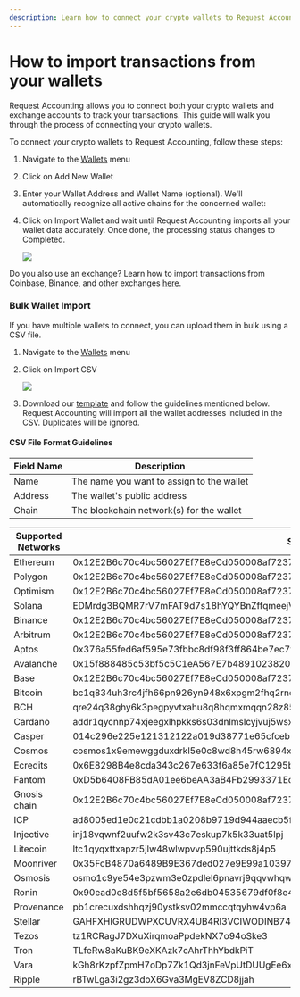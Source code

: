 ```yaml
---
description: Learn how to connect your crypto wallets to Request Accounting
---
```


# How to import transactions from your wallets

Request Accounting allows you to connect both your crypto wallets and exchange accounts to track your transactions. This guide will walk you through the process of connecting your crypto wallets.

To connect your crypto wallets to Request Accounting, follow these steps:

1. Navigate to the [Wallets](https://accounting.request.finance/tracking) menu
2. Click on Add New Wallet
3. Enter your Wallet Address and Wallet Name (optional). We'll automatically recognize all active chains for the concerned wallet:
4.  Click on Import Wallet and wait until Request Accounting imports all your wallet data accurately. Once done, the processing status changes to Completed.

    [![](https://downloads.intercomcdn.com/i/o/mmdbekc3/1478478162/40e3ce1a50c941787862d33a9ad5/image.png?expires=1751479200\&signature=44a58d731721d79fcfb6ef23ae6752e8c1fed472ffbc7ffafaba203910c7f533\&req=dSQgHs15lYBZW%2FMW3nq%2BgZErAy%2Bl9xqJ55lQtNcTrA5WphIn8SSsEZinEK0%2F%0AThG7hZN7u2V%2FUODY2nk2yQpo2TU%3D%0A)](https://downloads.intercomcdn.com/i/o/mmdbekc3/1478478162/40e3ce1a50c941787862d33a9ad5/image.png?expires=1751479200\&signature=44a58d731721d79fcfb6ef23ae6752e8c1fed472ffbc7ffafaba203910c7f533\&req=dSQgHs15lYBZW%2FMW3nq%2BgZErAy%2Bl9xqJ55lQtNcTrA5WphIn8SSsEZinEK0%2F%0AThG7hZN7u2V%2FUODY2nk2yQpo2TU%3D%0A)

Do you also use an exchange? Learn how to import transactions from Coinbase, Binance, and other exchanges [here](https://help.accounting.request.finance/en/articles/10363916-how-to-import-transactions-from-your-exchanges).

### Bulk Wallet Import <a href="#h_c85e5d187d" id="h_c85e5d187d"></a>

If you have multiple wallets to connect, you can upload them in bulk using a CSV file.

1. Navigate to the [Wallets](https://accounting.request.finance/tracking) menu
2.  Click on Import CSV

    [![](https://downloads.intercomcdn.com/i/o/mmdbekc3/1478488407/ca5a1c9dc1ff4acdc6c0a52aa8e1/image.png?expires=1751479200\&signature=970bce0a52ee6552c005a9417ca09a08b22952d666c5ed7c97f0d509d1a8ffb9\&req=dSQgHs12lYVfXvMW3nq%2BgTAQ1HRgzlwDh3zzsjE382ahScRnhyooaUBc%2F43g%0AkrVs1IHzF5l%2FGOJToy18zj%2F33nI%3D%0A)](https://downloads.intercomcdn.com/i/o/mmdbekc3/1478488407/ca5a1c9dc1ff4acdc6c0a52aa8e1/image.png?expires=1751479200\&signature=970bce0a52ee6552c005a9417ca09a08b22952d666c5ed7c97f0d509d1a8ffb9\&req=dSQgHs12lYVfXvMW3nq%2BgTAQ1HRgzlwDh3zzsjE382ahScRnhyooaUBc%2F43g%0AkrVs1IHzF5l%2FGOJToy18zj%2F33nI%3D%0A)
3. Download our [template](https://accounting-staging.request.finance/templates/wallet_upload_template.csv) and follow the guidelines mentioned below. Request Accounting will import all the wallet addresses included in the CSV. Duplicates will be ignored.

#### CSV File Format Guidelines <a href="#h_7975a754c8" id="h_7975a754c8"></a>

| Field Name | Description                               |
| ---------- | ----------------------------------------- |
| Name       | The name you want to assign to the wallet |
| Address    | The wallet's public address               |
| Chain      | The blockchain network(s) for the wallet  |

| Supported Networks | Sample Wallet Address                                                                                   |
| ------------------ | ------------------------------------------------------------------------------------------------------- |
| Ethereum           | 0x12E2B6c70c4bc56027Ef7E8eCd050008af7237a4                                                              |
| Polygon            | 0x12E2B6c70c4bc56027Ef7E8eCd050008af7237a4                                                              |
| Optimism           | 0x12E2B6c70c4bc56027Ef7E8eCd050008af7237a4                                                              |
| Solana             | EDMrdg3BQMR7rV7mFAT9d7s18hYQYBnZffqmeejVyqTT                                                            |
| Binance            | 0x12E2B6c70c4bc56027Ef7E8eCd050008af7237a4                                                              |
| Arbitrum           | 0x12E2B6c70c4bc56027Ef7E8eCd050008af7237a4                                                              |
| Aptos              | 0x376a55fed6af595e73fbbc8df98f3ff864be7ec7f231d34c8877ac406c6f3069                                      |
| Avalanche          | 0x15f888485c53bf5c5C1eA567E7b489102382075f                                                              |
| Base               | 0x12E2B6c70c4bc56027Ef7E8eCd050008af7237a4                                                              |
| Bitcoin            | bc1q834uh3rc4jfh66pn926yn948x6xpgm2fhq2rnd                                                              |
| BCH                | qre24q38ghy6k3pegpyvtxahu8q8hqmxmqqn28z85p                                                              |
| Cardano            | addr1qycnnp74xjeegxlhpkks6s03dnlmslcyjvuj5wsx7wmlu9dqx2gjcseqwna4w90kg9kye9z4tawf92e66va3guzf0m7svx09r6 |
| Casper             | 014c296e225e121312122a019d38771e65cfceb7ca9c6998556580ea5ceb0b422c                                      |
| Cosmos             | cosmos1x9emewggduxdrkl5e0c8wd8h45rw6894x4kk8n                                                           |
| Ecredits           | 0x6E8298B4e8cda343c267e633f6a85e7fC1295b2b                                                              |
| Fantom             | 0xD5b6408FB85dA01ee6beAA3aB4Fb2993371EdE77                                                              |
| Gnosis chain       | 0x12E2B6c70c4bc56027Ef7E8eCd050008af7237a4                                                              |
| ICP                | ad8005ed1e0c21cdbb1a0208b9719d944aaecb5f13b4318189ca448f46c4b957                                        |
| Injective          | inj18vqwnf2uufw2k3sv43c7eskup7k5k33uat5lpj                                                              |
| Litecoin           | ltc1qyqxttxapzr5jlw48wlwpvvp590ujttkds8j4p5                                                             |
| Moonriver          | 0x35FcB4870a6489B9E367ded027e9E99a10397619                                                              |
| Osmosis            | osmo1c9ye54e3pzwm3e0zpdlel6pnavrj9qqvwhqw4z                                                             |
| Ronin              | 0x90ead0e8d5f5bf5658a2e6db04535679df0f8e43                                                              |
| Provenance         | pb1crecuxdshhqzj90ystksv02mmccqtqyhw4vp6a                                                               |
| Stellar            | GAHFXHIGRUDWPXCUVRX4UB4RI3VCIWODINB743XFRR27H5EBNH73BBNI                                                |
| Tezos              | tz1RCRagJ7DXuXirqmoaPpdekNX7o94oSke3                                                                    |
| Tron               | TLfeRw8aKuBK9eXKAzk7cAhrThhYbdkPiT                                                                      |
| Vara               | kGh8rKzpfZpmH7oDp7Zk1Qd3jnFeVpUtDUUgEe6xtAWC8tkJ3                                                       |
| Ripple             | rBTwLga3i2gz3doX6Gva3MgEV8ZCD8jjah                                                                      |

